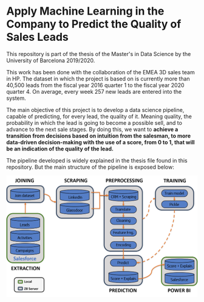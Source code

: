 # Apply Machine Learning in the Company to Predict the Quality of Sales Leads

This repository is part of the thesis of the Master's in Data Science by the University of Barcelona 2019/2020.

This work has been done with the collaboration of the EMEA 3D sales team in HP. The dataset in which the project is based on is currently more than 40,500 leads from the fiscal year 2016 quarter 1 to the fiscal year 2020 quarter 4. On average, every week 257 new leads are entered into the system.

The main objective of this project is to develop a data science pipeline, capable of predicting, for every lead, the quality of it. Meaning quality, the probability in which the lead is going to become a possible sell, and to advance to the next sale stages. By doing this, we want to **achieve a transition from decisions based on intuition from the salesman, to more data-driven decision-making with the use of a score, from 0 to 1, that will be an indication of the quality of the lead.**

The pipeline developed is widely explained in the thesis file found in this repository. But the main structure of the pipeline is exposed below:

![Image of pipeline](https://github.com/jordisc97/Apply-Machine-Learning-in-the-Company-to-Predict-the-Quality-of-Sales-Leads/blob/master/Pipeline_Project.png)
